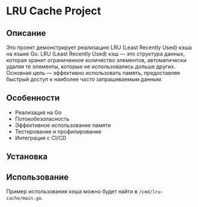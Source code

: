 # LRU Cache Project

## Описание
Это проект демонстрирует реализацию LRU (Least Recently Used) кэша на языке Go. LRU (Least Recently Used) кэш — это структура данных, которая хранит ограниченное количество элементов, автоматически удаляя те элементы, которые не использовались дольше других. Основная цель — эффективно использовать память, предоставляя быстрый доступ к наиболее часто запрашиваемым данным.

## Особенности
- Реализация на Go
- Потокобезопасность
- Эффективное использование памяти
- Тестирование и профилирование
- Интеграция с CI/CD

## Установка


## Использование
Пример использования кэша можно будет найти в `/cmd/lru-cache/main.go`.

